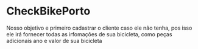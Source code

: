 # CheckBikePorto
Nosso objetivo e primeiro cadastrar o cliente caso ele não tenha, pos isso ele irá fornecer todas as irfomações de sua bicicleta, como peças adicionais ano e valor de sua bicicleta 
